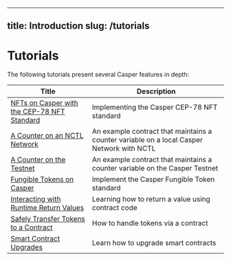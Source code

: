  ---
title: Introduction
slug: /tutorials
---

# Tutorials

The following tutorials present several Casper features in depth:

| Title                                                       | Description                                                      |
| ----------------------------------------------------------- | ---------------------------------------------------------------- |
|[NFTs on Casper with the CEP-78 NFT Standard](https://github.com/casper-ecosystem/cep-78-enhanced-nft/blob/dev/README.md)  | Implementing the Casper CEP-78 NFT standard                      |
|[A Counter on an NCTL Network](counter/index.md)             | An example contract that maintains a counter variable on a local Casper Network with NCTL     |
|[A Counter on the Testnet](counter-testnet/index.md)                 | An example contract that maintains a counter variable on the Casper Testnet                   |
|[Fungible Tokens on Casper](https://github.com/casper-ecosystem/erc20/blob/master/docs/TUTORIAL.md)              | Implement the Casper Fungible Token standard                         |
|[Interacting with Runtime Return Values](return-values-tutorial.md)| Learning how to return a value using contract code         |
|[Safely Transfer Tokens to a Contract](transfer-token-to-contract.md) | How to handle tokens via a contract                     |
|[Smart Contract Upgrades](upgrade-contract.md)            | Learn how to upgrade smart contracts                             |
<!-- TODO Hide these 2 tutorials until we update them.
|[Key-Value Storage](kv-storage-tutorial.md)  | Design a simple contract to store a value |
|[Multi-Signatures and Key Recovery](multi-sig/index.md)      | Learn to sign transactions with multiple keys                    | -->


